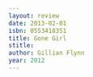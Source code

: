 ```yaml
---
layout: review
date: 2013-02-01
isbn: 0553418351
title: Gone Girl
stitle: 
author: Gillian Flynn
year: 2012
---
```

